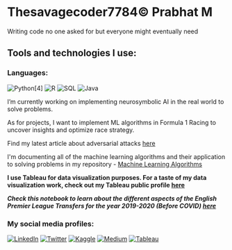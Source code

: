 # Thesavagecoder7784© Prabhat M
Writing code no one asked for but everyone might eventually need

## Tools and technologies I use:
### Languages:
![Python](https://img.shields.io/badge/python-3670A0?style=for-the-badge&logo=python&logoColor=ffdd54)[4] ![R](https://img.shields.io/badge/java-%23ED8B00.svg?style=for-the-badge&logo=java&logoColor=white) ![SQL](https://img.shields.io/badge/sql-%2300f.svg?style=for-the-badge&logo=mysql&logoColor=white) ![Java](https://img.shields.io/badge/r-%23276DC3.svg?style=for-the-badge&logo=r&logoColor=white)


I’m currently working on implementing neurosymbolic AI in the real world to solve problems.

As for projects, I want to implement ML algorithms in Formula 1 Racing to uncover insights and optimize race strategy.

Find my latest article about adversarial attacks [here](https://prabhatm27.medium.com/adversarial-attacks-on-neural-networks-460aaf8ddfb1)

I'm documenting all of the machine learning algorithms and their application to solving problems in my repository - [Machine Learning Algorithms](https://github.com/Thesavagecoder7784/Machine-Learning-Algorthims)

**I use Tableau for data visualization purposes. For a taste of my data visualization work, check out my Tableau public profile [here](https://public.tableau.com/profile/prabhat6777#!/)**

***Check this notebook to learn about the different aspects of the English Premier League Transfers for the year 2019-2020 (Before COVID) [here](https://github.com/Thesavagecoder7784/Statistical-Data-Analysis-With-Pandas/blob/master/English%20Premier%20League%20Transfers%20Analysis%202019-20.ipynb)***

[1]: https://twitter.com/PrabhatM27
[2]: https://www.linkedin.com/in/prabhat-m-237719172/
[3]: https://www.python.org/
[9]: https://prabhatmaster2005.medium.com/
[10]: https://public.tableau.com/app/profile/prabhat6777#!/
[12]: https://www.kaggle.com/thegreatcoder
[14]: https://www.datacamp.com/certificate/DS0012990877714
[15]: https://docs.microsoft.com/en-us/users/prabhatpalraj-2349/

### My social media profiles:
[![LinkedIn](https://img.shields.io/badge/linkedin-%230077B5.svg?style=for-the-badge&logo=linkedin&logoColor=white)][2]
[![Twitter](https://img.shields.io/badge/Twitter-%231DA1F2.svg?style=for-the-badge&logo=Twitter&logoColor=white)][1] 
[![Kaggle](https://img.shields.io/badge/Kaggle-20BEFF?style=for-the-badge&logo=Kaggle&logoColor=white)][12]
[![Medium](https://img.shields.io/badge/Medium-12100E?style=for-the-badge&logo=medium&logoColor=white)][9]
[![Tableau](https://img.shields.io/badge/Tableau-E97627?style=for-the-badge&logo=Tableau&logoColor=white)][10]

